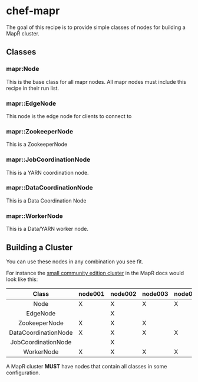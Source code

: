 # chef-mapr

The goal of this recipe is to provide simple classes of nodes for
building a MapR cluster.

## Classes

### mapr:Node

This is the base class for all mapr nodes. All mapr nodes must include
this recipe in their run list.

### mapr::EdgeNode

This node is the edge node for clients to connect to

### mapr::ZookeeperNode

This is a ZookeeperNode

### mapr::JobCoordinationNode

This is a YARN coordination node.

### mapr::DataCoordinationNode

This is a Data Coordination Node

### mapr::WorkerNode

This is a Data/YARN worker node.

## Building a Cluster

You can use these nodes in any combination you see fit.

For instance the [small community edition cluster](http://doc.mapr.com/display/MapR/Planning+the+Cluster#PlanningtheCluster-SmallCommunityEditionCluster) in the MapR docs would look like this:


|         Class        | node001 | node002 | node003 | node004 | node005 |
|:--------------------:|---------|---------|---------|---------|---------|
| Node                 |    X    |    X    |    X    |    X    |    X    |
| EdgeNode             |         |    X    |         |         |         |
| ZookeeperNode        |    X    |    X    |    X    |         |         |
| DataCoordinationNode |    X    |    X    |    X    |    X    |    X    |
| JobCoordinationNode  |         |    X    |         |         |         |
| WorkerNode           |    X    |    X    |    X    |    X    |    X    |


A MapR cluster **MUST** have nodes that contain all classes in some
configuration.

